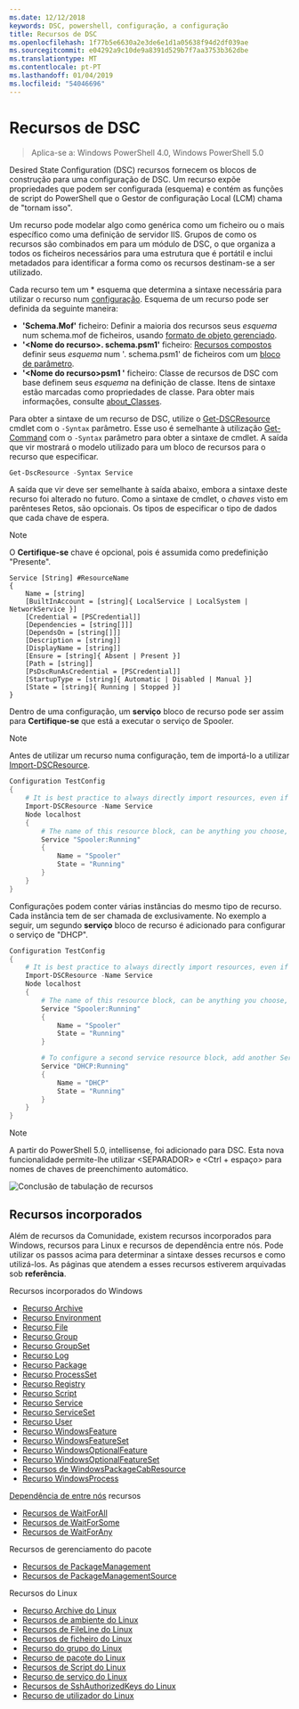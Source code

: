 ```yaml
---
ms.date: 12/12/2018
keywords: DSC, powershell, configuração, a configuração
title: Recursos de DSC
ms.openlocfilehash: 1f77b5e6630a2e3de6e1d1a05638f94d2df039ae
ms.sourcegitcommit: e04292a9c10de9a8391d529b7f7aa3753b362dbe
ms.translationtype: MT
ms.contentlocale: pt-PT
ms.lasthandoff: 01/04/2019
ms.locfileid: "54046696"
---
```

# <a name="dsc-resources"></a>Recursos de DSC

>Aplica-se a: Windows PowerShell 4.0, Windows PowerShell 5.0

Desired State Configuration (DSC) recursos fornecem os blocos de construção para uma configuração de DSC. Um recurso expõe propriedades que podem ser configurada (esquema) e contém as funções de script do PowerShell que o Gestor de configuração Local (LCM) chama de "tornam isso".

Um recurso pode modelar algo como genérica como um ficheiro ou o mais específico como uma definição de servidor IIS.  Grupos de como os recursos são combinados em para um módulo de DSC, o que organiza a todos os ficheiros necessários para uma estrutura que é portátil e inclui metadados para identificar a forma como os recursos destinam-se a ser utilizado.

Cada recurso tem um * esquema que determina a sintaxe necessária para utilizar o recurso num [configuração](../configurations/configurations.md). Esquema de um recurso pode ser definida da seguinte maneira:

- **'Schema.Mof'** ficheiro: Definir a maioria dos recursos seus *esquema* num schema.mof de ficheiros, usando [formato de objeto gerenciado](/windows/desktop/wmisdk/managed-object-format--mof-).
- **'\<Nome do recurso\>. schema.psm1'** ficheiro: [Recursos compostos](../configurations/compositeConfigs.md) definir seus *esquema* num '<ResourceName>. schema.psm1' de ficheiros com um [bloco de parâmetro](/powershell/module/microsoft.powershell.core/about/about_functions?view=powershell-6#functions-with-parameters).
- **'\<Nome do recurso\>psm1 '** ficheiro: Classe de recursos de DSC com base definem seus *esquema* na definição de classe. Itens de sintaxe estão marcadas como propriedades de classe. Para obter mais informações, consulte [about_Classes](/powershell/module/psdesiredstateconfiguration/about/about_classes_and_dsc).

Para obter a sintaxe de um recurso de DSC, utilize o [Get-DSCResource](/powershell/module/PSDesiredStateConfiguration/Get-DscResource) cmdlet com o `-Syntax` parâmetro. Esse uso é semelhante à utilização [Get-Command](/powershell/module/microsoft.powershell.core/get-command) com o `-Syntax` parâmetro para obter a sintaxe de cmdlet. A saída que vir mostrará o modelo utilizado para um bloco de recursos para o recurso que especificar.

```powershell
Get-DscResource -Syntax Service
```

A saída que vir deve ser semelhante à saída abaixo, embora a sintaxe deste recurso foi alterado no futuro. Como a sintaxe de cmdlet, o *chaves* visto em parênteses Retos, são opcionais. Os tipos de especificar o tipo de dados que cada chave de espera.

> [!NOTE]
> O **Certifique-se** chave é opcional, pois é assumida como predefinição "Presente".

```output
Service [String] #ResourceName
{
    Name = [string]
    [BuiltInAccount = [string]{ LocalService | LocalSystem | NetworkService }]
    [Credential = [PSCredential]]
    [Dependencies = [string[]]]
    [DependsOn = [string[]]]
    [Description = [string]]
    [DisplayName = [string]]
    [Ensure = [string]{ Absent | Present }]
    [Path = [string]]
    [PsDscRunAsCredential = [PSCredential]]
    [StartupType = [string]{ Automatic | Disabled | Manual }]
    [State = [string]{ Running | Stopped }]
}
```

Dentro de uma configuração, um **serviço** bloco de recurso pode ser assim para **Certifique-se** que está a executar o serviço de Spooler.

> [!NOTE]
> Antes de utilizar um recurso numa configuração, tem de importá-lo a utilizar [Import-DSCResource](../configurations/import-dscresource.md).

```powershell
Configuration TestConfig
{
    # It is best practice to always directly import resources, even if the resource is a built-in resource.
    Import-DSCResource -Name Service
    Node localhost
    {
        # The name of this resource block, can be anything you choose, as long as it is of type [String] as indicated by the schema.
        Service "Spooler:Running"
        {
            Name = "Spooler"
            State = "Running"
        }
    }
}
```

Configurações podem conter várias instâncias do mesmo tipo de recurso. Cada instância tem de ser chamada de exclusivamente. No exemplo a seguir, um segundo **serviço** bloco de recurso é adicionado para configurar o serviço de "DHCP".

```powershell
Configuration TestConfig
{
    # It is best practice to always directly import resources, even if the resource is a built-in resource.
    Import-DSCResource -Name Service
    Node localhost
    {
        # The name of this resource block, can be anything you choose, as long as it is of type [String] as indicated by the schema.
        Service "Spooler:Running"
        {
            Name = "Spooler"
            State = "Running"
        }

        # To configure a second service resource block, add another Service resource block and use a unique name.
        Service "DHCP:Running"
        {
            Name = "DHCP"
            State = "Running"
        }
    }
}
```

> [!NOTE]
> A partir do PowerShell 5.0, intellisense, foi adicionado para DSC. Esta nova funcionalidade permite-lhe utilizar \<SEPARADOR\> e \<Ctrl + espaço\> para nomes de chaves de preenchimento automático.

![Conclusão de tabulação de recursos](../media/resource-tabcompletion.png)

## <a name="built-in-resources"></a>Recursos incorporados

Além de recursos da Comunidade, existem recursos incorporados para Windows, recursos para Linux e recursos de dependência entre nós. Pode utilizar os passos acima para determinar a sintaxe desses recursos e como utilizá-los. As páginas que atendem a esses recursos estiverem arquivadas sob **referência**.

Recursos incorporados do Windows

* [Recurso Archive](../reference/resources/windows/archiveResource.md)
* [Recurso Environment](../reference/resources/windows/environmentResource.md)
* [Recurso File](../reference/resources/windows/fileResource.md)
* [Recurso Group](../reference/resources/windows/groupResource.md)
* [Recurso GroupSet](../reference/resources/windows/groupSetResource.md)
* [Recurso Log](../reference/resources/windows/logResource.md)
* [Recurso Package](../reference/resources/windows/packageResource.md)
* [Recurso ProcessSet](../reference/resources/windows/ProcessSetResource.md)
* [Recurso Registry](../reference/resources/windows/registryResource.md)
* [Recurso Script](../reference/resources/windows/scriptResource.md)
* [Recurso Service](../reference/resources/windows/serviceResource.md)
* [Recurso ServiceSet](../reference/resources/windows/serviceSetResource.md)
* [Recurso User](../reference/resources/windows/userResource.md)
* [Recurso WindowsFeature](../reference/resources/windows/windowsFeatureResource.md)
* [Recurso WindowsFeatureSet](../reference/resources/windows/windowsFeatureSetResource.md)
* [Recurso WindowsOptionalFeature](../reference/resources/windows/windowsOptionalFeatureResource.md)
* [Recurso WindowsOptionalFeatureSet](../reference/resources/windows/windowsOptionalFeatureSetResource.md)
* [Recursos de WindowsPackageCabResource](../reference/resources/windows/windowsPackageCabResource.md)
* [Recurso WindowsProcess](../reference/resources/windows/windowsProcessResource.md)

[Dependência de entre nós](../configurations/crossNodeDependencies.md) recursos

* [Recursos de WaitForAll](../reference/resources/windows/waitForAllResource.md)
* [Recursos de WaitForSome](../reference/resources/windows/waitForSomeResource.md)
* [Recursos de WaitForAny](../reference/resources/windows/waitForAnyResource.md)

Recursos de gerenciamento do pacote

* [Recursos de PackageManagement](../reference/resources/packagemanagement/PackageManagementDscResource.md)
* [Recursos de PackageManagementSource](../reference/resources/packagemanagement/PackageManagementSourceDscResource.md)

Recursos do Linux

* [Recurso Archive do Linux](../reference/resources/linux/lnxArchiveResource.md)
* [Recursos de ambiente do Linux](../reference/resources/linux/lnxEnvironmentResource.md)
* [Recursos de FileLine do Linux](../reference/resources/linux/lnxFileLineResource.md)
* [Recursos de ficheiro do Linux](../reference/resources/linux/lnxFileResource.md)
* [Recurso do grupo do Linux](../reference/resources/linux/lnxGroupResource.md)
* [Recurso de pacote do Linux](../reference/resources/linux/lnxPackageResource.md)
* [Recursos de Script do Linux](../reference/resources/linux/lnxScriptResource.md)
* [Recurso de serviço do Linux](../reference/resources/linux/lnxServiceResource.md)
* [Recursos de SshAuthorizedKeys do Linux](../reference/resources/linux/lnxSshAuthorizedKeysResource.md)
* [Recurso de utilizador do Linux](../reference/resources/linux/lnxUserResource.md)
